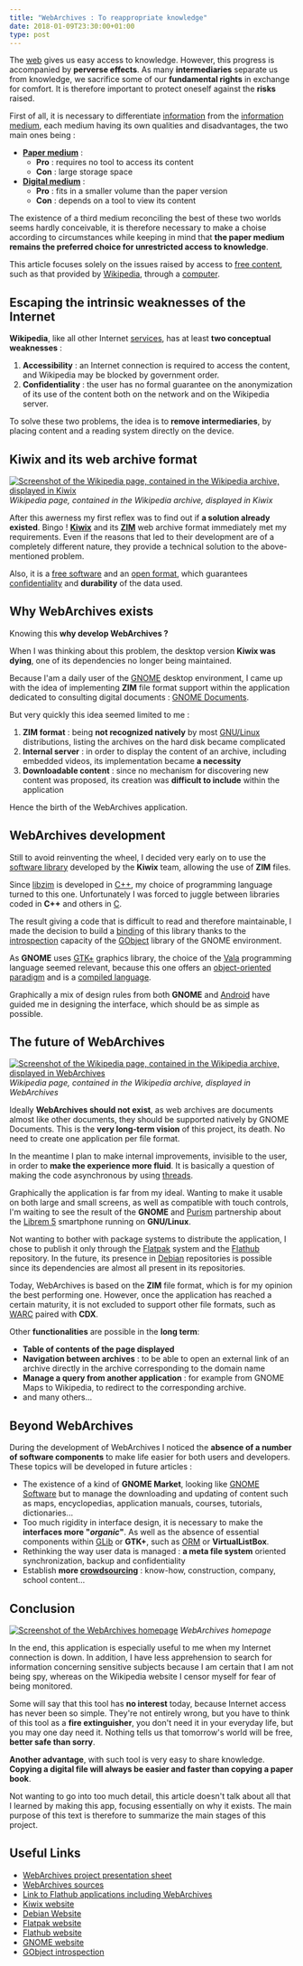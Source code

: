 ```yaml
---
title: "WebArchives : To reappropriate knowledge"
date: 2018-01-09T23:30:00+01:00
type: post
---
```


The [web] gives us easy access to knowledge. However, this progress is
accompanied by **perverse effects**. As many **intermediaries** separate us
from knowledge, we sacrifice some of our **fundamental rights** in exchange
for comfort. It is therefore important to protect oneself against the
**risks** raised.

<!--more-->

First of all, it is necessary to differentiate [information] from the
[information medium], each medium having its own qualities and disadvantages,
the two main ones being :

- **[Paper medium]** :
  - **Pro** : requires no tool to access its content
  - **Con** : large storage space
- **[Digital medium]** :
  - **Pro** : fits in a smaller volume than the paper version
  - **Con** : depends on a tool to view its content

The existence of a third medium reconciling the best of these two worlds seems
hardly conceivable, it is therefore necessary to make a choise according to
circumstances while keeping in mind that **the paper medium remains the
preferred choice for unrestricted access to knowledge**.

This article focuses solely on the issues raised by access to [free content],
such as that provided by [Wikipedia], through a [computer].

## Escaping the intrinsic weaknesses of the Internet

**Wikipedia**, like all other Internet [services], has at least **two
conceptual weaknesses** :

1. **Accessibility** : an Internet connection is required to access the
content, and Wikipedia may be blocked by government order.
2. **Confidentiality** : the user has no formal guarantee on the anonymization
of its use of the content both on the network and on the Wikipedia server.

To solve these two problems, the idea is to **remove intermediaries**, by
placing content and a reading system directly on the device.

## Kiwix and its web archive format

[![Screenshot of the Wikipedia page, contained in the Wikipedia archive, displayed in Kiwix](/journal/2018-01-09-web-archives-to-reappropriate-knowledge/kiwix-wikipedia.png)](/journal/2018-01-09-web-archives-to-reappropriate-knowledge/kiwix-wikipedia.png)
*Wikipedia page, contained in the Wikipedia archive, displayed in Kiwix*

After this awerness my first reflex was to find out if **a solution already
existed**. Bingo ! **[Kiwix]** and its **[ZIM]** web archive format
immediately met my requirements. Even if the reasons that led to their
development are of a completely different nature, they provide a technical
solution to the above-mentioned problem.

Also, it is a [free software] and an [open format], which guarantees
[confidentiality] and **durability** of the data used.

## Why WebArchives exists

Knowing this **why develop WebArchives ?**

When I was thinking about this problem, the desktop version **Kiwix was
dying**, one of its dependencies no longer being maintained.

Because I'am a daily user of the [GNOME] desktop environment, I came up with
the idea of implementing **ZIM** file format support within the application
dedicated to consulting digital documents : [GNOME Documents].

But very quickly this idea seemed limited to me :

1. **ZIM format** : being **not recognized natively** by most [GNU/Linux]
distributions, listing the archives on the hard disk became complicated
2. **Internal server** : in order to display the content of an archive,
including embedded videos, its implementation became **a necessity**
3. **Downloadable content** : since no mechanism for discovering new content
was proposed, its creation was **difficult to include** within the application

Hence the birth of the WebArchives application.

## WebArchives development

Still to avoid reinventing the wheel, I decided very early on to use the
[software library] developed by the **Kiwix** team, allowing the use of
**ZIM** files.

Since [libzim] is developed in [C++], my choice of programming language turned
to this one. Unfortunately I was forced to juggle between libraries coded in
**C++** and others in [C].

The result giving a code that is difficult to read and therefore maintainable,
I made the decision to build a [binding] of this library thanks to the
[introspection] capacity of the [GObject] library of the GNOME environment.

As **GNOME** uses [GTK+] graphics library, the choice of the [Vala]
programming language seemed relevant, because this one offers an
[object-oriented paradigm] and is a [compiled language].

Graphically a mix of design rules from both **GNOME** and [Android] have
guided me in designing the interface, which should be as simple as possible.

## The future of WebArchives

[![Screenshot of the Wikipedia page, contained in the Wikipedia archive, displayed in WebArchives](/journal/2018-01-09-web-archives-to-reappropriate-knowledge/web-archives-wikipedia.png)](/journal/2018-01-09-web-archives-to-reappropriate-knowledge/web-archives-wikipedia.png)
*Wikipedia page, contained in the Wikipedia archive, displayed in WebArchives*

Ideally **WebArchives should not exist**, as web archives are documents almost
like other documents, they should be supported natively by GNOME Documents.
This is the **very long-term vision** of this project, its death. No need to
create one application per file format.

In the meantime I plan to make internal improvements, invisible to the user,
in order to **make the experience more fluid**. It is basically a question of
making the code asynchronous by using [threads].

Graphically the application is far from my ideal. Wanting to make it usable on
both large and small screens, as well as compatible with touch controls, I'm
waiting to see the result of the **GNOME** and [Purism] partnership about the
[Librem 5] smartphone running on **GNU/Linux**.

Not wanting to bother with package systems to distribute the application, I
chose to publish it only through the [Flatpak] system and the [Flathub]
repository. In the future, its presence in [Debian] repositories is possible
since its dependencies are almost all present in its repositories.

Today, WebArchives is based on the **ZIM** file format, which is for my
opinion the best performing one. However, once the application has reached a
certain maturity, it is not excluded to support other file formats, such as
[WARC] paired with **CDX**.

Other **functionalities** are possible in the **long term**:

- **Table of contents of the page displayed**
- **Navigation between archives** : to be able to open an external link of an
archive directly in the archive corresponding to the domain name
- **Manage a query from another application** : for example from GNOME Maps to
Wikipedia, to redirect to the corresponding archive.
- and many others...

## Beyond WebArchives

During the development of WebArchives I noticed the **absence of a number of
software components** to make life easier for both users and developers. These
topics will be developed in future articles :

- The existence of a kind of **GNOME Market**, looking like [GNOME Software]
but to manage the downloading and updating of content such as maps,
encyclopedias, application manuals, courses, tutorials, dictionaries...
- Too much rigidity in interface design, it is necessary to make the
**interfaces more "*organic*"**. As well as the absence of essential
components within [GLib] or **GTK+**, such as [ORM] or **VirtualListBox**.
- Rethinking the way user data is managed : **a meta file system** oriented
synchronization, backup and confidentiality
- Establish **more [crowdsourcing]** : know-how, construction, company, school
content...

## Conclusion

[![Screenshot of the WebArchives homepage](/journal/2018-01-09-web-archives-to-reappropriate-knowledge/web-archives-home.png)](/journal/2018-01-09-web-archives-to-reappropriate-knowledge/web-archives-home.png)
*WebArchives homepage*

In the end, this application is especially useful to me when my Internet
connection is down. In addition, I have less apprehension to search for
information concerning sensitive subjects because I am certain that I am not
being spy, whereas on the Wikipedia website I censor myself for fear of being
monitored.

Some will say that this tool has **no interest** today, because Internet
access has never been so simple. They're not entirely wrong, but you have to
think of this tool as a **fire extinguisher**, you don't need it in your
everyday life, but you may one day need it. Nothing tells us that tomorrow's
world will be free, **better safe than sorry**.

**Another advantage**, with such tool is very easy to share knowledge.
**Copying a digital file will always be easier and faster than copying a paper
book**.

Not wanting to go into too much detail, this article doesn't talk about all
that I learned by making this app, focusing essentially on why it exists. The
main purpose of this text is therefore to summarize the main stages of this
project.

## Useful Links

- [WebArchives project presentation sheet]
- [WebArchives sources]
- [Link to Flathub applications including WebArchives]
- [Kiwix website]
- [Debian Website]
- [Flatpak website]
- [Flathub website]
- [GNOME website]
- [GObject introspection]

<!--External links and references-->

[web]: https://en.wikipedia.org/wiki/World_Wide_Web
[Paper medium]: https://en.wikipedia.org/wiki/Book
[Digital medium]: https://en.wikipedia.org/wiki/E-book
[information]: https://en.wikipedia.org/wiki/Information
[information medium]: https://en.wikipedia.org/wiki/Data_storage
[free content]: https://en.wikipedia.org/wiki/Free_content
[Wikipedia]: https://en.wikipedia.org/wiki/Wikipedia
[computer]: https://en.wikipedia.org/wiki/Computer
[services]: https://en.wikipedia.org/wiki/Server_(computing)
[Kiwix]: https://en.wikipedia.org/wiki/Kiwix
[ZIM]: https://en.wikipedia.org/wiki/ZIM_(file_format)
[free software]: https://en.wikipedia.org/wiki/Free_software
[open format]: https://en.wikipedia.org/wiki/Open_format
[confidentiality]: https://en.wikipedia.org/wiki/Confidentiality
[GNOME]: https://en.wikipedia.org/wiki/GNOME
[GNOME Documents]: https://wiki.gnome.org/Apps/Documents
[GNU/Linux]: https://en.wikipedia.org/wiki/Linux
[software library]: https://en.wikipedia.org/wiki/Library_(computing)
[libzim]: https://github.com/openzim/libzim
[C++]: https://en.wikipedia.org/wiki/C%2B%2B
[C]: https://en.wikipedia.org/wiki/C_(programming_language)
[binding]: https://en.wikipedia.org/wiki/Language_binding
[GObject]: https://en.wikipedia.org/wiki/GObject
[Vala]: https://en.wikipedia.org/wiki/Vala_(programming_language)
[object-oriented paradigm]: https://en.wikipedia.org/wiki/Object-oriented_programming
[compiled language]: https://en.wikipedia.org/wiki/Binary_file
[GTK+]: https://en.wikipedia.org/wiki/GTK%2B
[Android]: https://en.wikipedia.org/wiki/Android_(operating_system)
[introspection]: https://en.wikipedia.org/wiki/Reflection_(computer_programming)
[Purism]: https://puri.sm/
[Librem 5]: https://puri.sm/shop/librem-5/
[Flatpak]: https://en.wikipedia.org/wiki/Flatpak
[Flathub]: https://flathub.org/
[Debian]: https://en.wikipedia.org/wiki/Debian
[WARC]: https://en.wikipedia.org/wiki/Web_ARChive
[GNOME Software]: https://en.wikipedia.org/wiki/GNOME_Software
[GLib]: https://en.wikipedia.org/wiki/GLib
[ORM]: https://en.wikipedia.org/wiki/Object-relational_mapping
[threads]: https://en.wikipedia.org/wiki/Thread_(computing)
[crowdsourcing]: https://en.wikipedia.org/wiki/Crowdsourcing
[WebArchives project presentation sheet]: ../../projects/web-archives
[WebArchives sources]: https://github.com/birros/web-archives
[Link to Flathub applications including WebArchives]: https://flathub.org/apps.html
[Kiwix website]: https://www.kiwix.org/
[Debian website]: https://www.debian.org/
[Flatpak website]: https://www.flatpak.org/
[Flathub website]: https://flathub.org/
[GNOME website]: https://www.gnome.org/
[GObject introspection]: https://wiki.gnome.org/Projects/GObjectIntrospection
